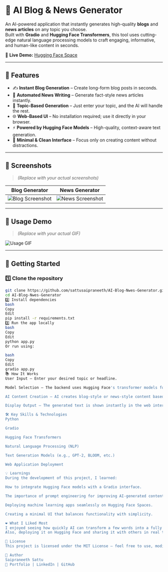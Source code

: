 
# 📰 AI Blog & News Generator

An AI-powered application that instantly generates high-quality **blogs** and **news articles** on any topic you choose.  
Built with **Gradio** and **Hugging Face Transformers**, this tool uses cutting-edge natural language processing models to craft engaging, informative, and human-like content in seconds.

🔗 **Live Demo:** [Hugging Face Space](https://huggingface.co/spaces/saipraneethS/AI_BLOG_AND_NEWS_GENERATOR)

---

## 📌 Features

- ✍ **Instant Blog Generation** – Create long-form blog posts in seconds.
- 📰 **Automated News Writing** – Generate fact-style news articles instantly.
- 🎯 **Topic-Based Generation** – Just enter your topic, and the AI will handle the rest.
- 🌐 **Web-Based UI** – No installation required; use it directly in your browser.
- ⚡ **Powered by Hugging Face Models** – High-quality, context-aware text generation.
- 🎨 **Minimal & Clean Interface** – Focus only on creating content without distractions.

---

## 📸 Screenshots

> *(Replace with your actual screenshots)*

| Blog Generator | News Generator |
| -------------- | -------------- |
| ![Blog Screenshot](screenshots/blog_generator.png) | ![News Screenshot](screenshots/news_generator.png) |

---

## 🎥 Usage Demo

> *(Replace with your actual GIF)*

![Usage GIF](screenshots/demo.gif)

---

## 🚀 Getting Started

### 1️⃣ Clone the repository
```bash
git clone https://github.com/sattusaipraneeth/AI-Blog-Nwes-Generator.git
cd AI-Blog-Nwes-Generator
2️⃣ Install dependencies
bash
Copy
Edit
pip install -r requirements.txt
3️⃣ Run the app locally
bash
Copy
Edit
python app.py
Or run using:

bash
Copy
Edit
gradio app.py
📚 How It Works
User Input – Enter your desired topic or headline.

Model Selection – The backend uses Hugging Face's transformer models for text generation.

AI Content Creation – AI creates blog-style or news-style content based on your choice.

Display Output – The generated text is shown instantly in the web interface.

🛠 Key Skills & Technologies
Python

Gradio

Hugging Face Transformers

Natural Language Processing (NLP)

Text Generation Models (e.g., GPT-2, BLOOM, etc.)

Web Application Deployment

💡 Learnings
During the development of this project, I learned:

How to integrate Hugging Face models with a Gradio interface.

The importance of prompt engineering for improving AI-generated content.

Deploying machine learning apps seamlessly on Hugging Face Spaces.

Creating a minimal UI that balances functionality with simplicity.

❤️ What I Liked Most
I enjoyed seeing how quickly AI can transform a few words into a fully structured blog or news article.
Also, deploying it on Hugging Face and sharing it with others in real time was extremely satisfying.

📄 License
This project is licensed under the MIT License – feel free to use, modify, and share.

👤 Author
Saipraneeth Sattu
🔗 Portfolio | LinkedIn | GitHub
